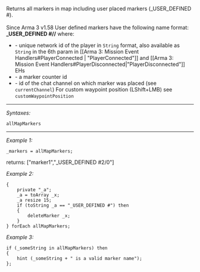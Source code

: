 Returns all markers in map including user placed markers (_USER_DEFINED #). <br><br>
Since Arma 3 v1.58 User defined markers have the following name format: <br>**_USER_DEFINED #<PlayerID>/<MarkerID>/<ChannelID>** where:
* <PlayerID> - unique network id of the player in `String` format, also available as `String` in the 6th param in [[Arma 3: Mission Event Handlers#PlayerConnected | "PlayerConnected"]] and [[Arma 3: Mission Event Handlers#PlayerDisconnected|"PlayerDisconnected"]] EHs 
* <MarkerID> - a marker counter id
* <ChannelID> - id of the chat channel on which marker was placed (see `currentChannel`)
For custom waypoint position (LShift+LMB) see `customWaypointPosition`


---
*Syntaxes:*

`allMapMarkers`

---
*Example 1:*

```sqf
_markers = allMapMarkers;
```

returns: ["marker1","_USER_DEFINED #2/0"]

*Example 2:*

```sqf
{
	private "_a";
	_a = toArray _x;
	_a resize 15;
	if (toString _a == "_USER_DEFINED #") then
	{
		deleteMarker _x;
	}
} forEach allMapMarkers;
```

*Example 3:*

```sqf
if (_someString in allMapMarkers) then
{
	hint (_someString + " is a valid marker name");
};
```